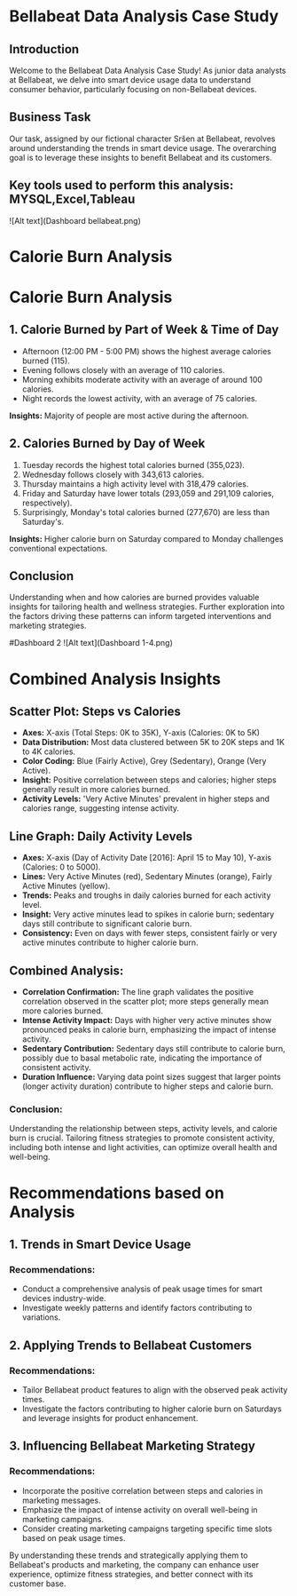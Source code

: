 # Bellabeat Data Analysis Case Study

## Introduction

Welcome to the Bellabeat Data Analysis Case Study! As junior data analysts at Bellabeat, we delve into smart device usage data to understand consumer behavior, particularly focusing on non-Bellabeat devices.

## Business Task

Our task, assigned by our fictional character Sršen at Bellabeat, revolves around understanding the trends in smart device usage. The overarching goal is to leverage these insights to benefit Bellabeat and its customers.

## Key tools used to perform this analysis: MYSQL,Excel,Tableau

![Alt text](Dashboard bellabeat.png)
# Calorie Burn Analysis

# Calorie Burn Analysis

## 1. Calorie Burned by Part of Week & Time of Day

- Afternoon (12:00 PM - 5:00 PM) shows the highest average calories burned (115).
- Evening follows closely with an average of 110 calories.
- Morning exhibits moderate activity with an average of around 100 calories.
- Night records the lowest activity, with an average of 75 calories.

**Insights:** Majority of people are most active during the afternoon.

## 2. Calories Burned by Day of Week

1. Tuesday records the highest total calories burned (355,023).
2. Wednesday follows closely with 343,613 calories.
3. Thursday maintains a high activity level with 318,479 calories.
4. Friday and Saturday have lower totals (293,059 and 291,109 calories, respectively).
5. Surprisingly, Monday's total calories burned (277,670) are less than Saturday's.

**Insights:** Higher calorie burn on Saturday compared to Monday challenges conventional expectations.

## Conclusion
Understanding when and how calories are burned provides valuable insights for tailoring health and wellness strategies. Further exploration into the factors driving these patterns can inform targeted interventions and marketing strategies.

#Dashboard 2
![Alt text](Dashboard 1-4.png)

# Combined Analysis Insights

## Scatter Plot: Steps vs Calories

- **Axes:** X-axis (Total Steps: 0K to 35K), Y-axis (Calories: 0K to 5K)
- **Data Distribution:** Most data clustered between 5K to 20K steps and 1K to 4K calories.
- **Color Coding:** Blue (Fairly Active), Grey (Sedentary), Orange (Very Active).
- **Insight:** Positive correlation between steps and calories; higher steps generally result in more calories burned.
- **Activity Levels:** 'Very Active Minutes' prevalent in higher steps and calories range, suggesting intense activity.

## Line Graph: Daily Activity Levels

- **Axes:** X-axis (Day of Activity Date [2016]: April 15 to May 10), Y-axis (Calories: 0 to 5000).
- **Lines:** Very Active Minutes (red), Sedentary Minutes (orange), Fairly Active Minutes (yellow).
- **Trends:** Peaks and troughs in daily calories burned for each activity level.
- **Insight:** Very active minutes lead to spikes in calorie burn; sedentary days still contribute to significant calorie burn.
- **Consistency:** Even on days with fewer steps, consistent fairly or very active minutes contribute to higher calorie burn.

## Combined Analysis:

- **Correlation Confirmation:** The line graph validates the positive correlation observed in the scatter plot; more steps generally mean more calories burned.
- **Intense Activity Impact:** Days with higher very active minutes show pronounced peaks in calorie burn, emphasizing the impact of intense activity.
- **Sedentary Contribution:** Sedentary days still contribute to calorie burn, possibly due to basal metabolic rate, indicating the importance of consistent activity.
- **Duration Influence:** Varying data point sizes suggest that larger points (longer activity duration) contribute to higher steps and calorie burn.

### Conclusion:

Understanding the relationship between steps, activity levels, and calorie burn is crucial. Tailoring fitness strategies to promote consistent activity, including both intense and light activities, can optimize overall health and well-being.

# Recommendations based on Analysis

## 1. Trends in Smart Device Usage

### Recommendations:
- Conduct a comprehensive analysis of peak usage times for smart devices industry-wide.
- Investigate weekly patterns and identify factors contributing to variations.

## 2. Applying Trends to Bellabeat Customers

### Recommendations:
- Tailor Bellabeat product features to align with the observed peak activity times.
- Investigate the factors contributing to higher calorie burn on Saturdays and leverage insights for product enhancement.

## 3. Influencing Bellabeat Marketing Strategy

### Recommendations:
- Incorporate the positive correlation between steps and calories in marketing messages.
- Emphasize the impact of intense activity on overall well-being in marketing campaigns.
- Consider creating marketing campaigns targeting specific time slots based on peak usage times.

By understanding these trends and strategically applying them to Bellabeat's products and marketing, the company can enhance user experience, optimize fitness strategies, and better connect with its customer base.


